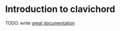 # Introduction to clavichord

TODO: write [great documentation](http://jacobian.org/writing/what-to-write/)
